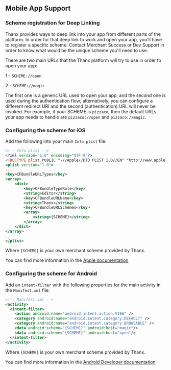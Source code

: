 ## Mobile App Support

### Scheme registration for Deep Linking

Thanx provides ways to deep link into your app from different parts of the platform. In order for that deep link to work and open your app, you'll have to register a specific scheme.
Contact Merchant Success or Dev Support in order to know what would be the unique scheme you'll need to use.

There are two main URLs that the Thanx platform will try to use in order to open your app:

1 - `SCHEME://open`

2 - `SCHEME://magic`


The first one is a generic URL used to open your app, and the second one is used during the authentication flow; alternatively, you can configure a different redirect URI and the second (authentication) URL will never be invoked. For example, if your SCHEME is `pizzaco`, then the default URLs your app needs to handle are `pizzaco://open` and `pizzaco://magic`.


### Configuring the scheme for iOS
Add the following into your main `Info.plist` file:

```xml
<!-- Info.plist -->
<?xml version="1.0" encoding="UTF-8"?>
<!DOCTYPE plist PUBLIC "-//Apple//DTD PLIST 1.0//EN" "http://www.apple.com/DTDs/PropertyList-1.0.dtd">
<plist version="1.0">
...
<key>CFBundleURLTypes</key>
<array>
	<dict>
		<key>CFBundleTypeRole</key>
		<string>Editor</string>
		<key>CFBundleURLName</key>
		<string>Thanx</string>
		<key>CFBundleURLSchemes</key>
		<array>
			<string>{SCHEME}</string>
		</array>
	</dict>
</array>
...
</plist>
```

Where `{SCHEME}` is your own merchant scheme provided by Thanx.

You can find more information in the [Apple documentation](https://developer.apple.com/documentation/xcode/allowing_apps_and_websites_to_link_to_your_content/defining_a_custom_url_scheme_for_your_app)


### Configuring the scheme for Android
Add an `intent-filter` with the following properties for the main activity in the `Manifest.xml` file:

```xml
<!-- Manifest.xml -->
<activity>
  <intent-filter>
    <action android:name="android.intent.action.VIEW" />
    <category android:name="android.intent.category.DEFAULT" />
    <category android:name="android.intent.category.BROWSABLE" />
    <data android:scheme="{SCHEME}" android:host="magic"/>
    <data android:scheme="{SCHEME}" android:host="open"/>
  </intent-filter>
</activity>
```

Where `{SCHEME}` is your own merchant scheme provided by Thanx.

You can find more information in the [Android Developer documentation](https://developer.android.com/training/app-links/deep-linking#adding-filters)
